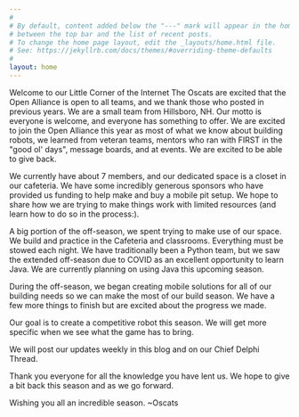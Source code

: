 ```yaml
---
#
# By default, content added below the "---" mark will appear in the home page
# between the top bar and the list of recent posts.
# To change the home page layout, edit the _layouts/home.html file.
# See: https://jekyllrb.com/docs/themes/#overriding-theme-defaults
#
layout: home
---
```

Welcome to our Little Corner of the Internet
The Oscats are excited that the Open Alliance is open to all teams, and we thank those who posted in previous years. We are a small team from Hillsboro, NH. Our motto is everyone is welcome, and everyone has something to offer. We are excited to join the Open Alliance this year as most of what we know about building robots, we learned from veteran teams, mentors who ran with FIRST in the "good ol' days", message boards, and at events. We are excited to be able to give back.

We currently have about 7 members, and our dedicated space is a closet in our cafeteria. We have some incredibly generous sponsors who have provided us funding to help make and buy a mobile pit setup. We hope to share how we are trying to make things work with limited resources (and learn how to do so in the process:).

A big portion of the off-season, we spent trying to make use of our space. We build and practice in the Cafeteria and classrooms. Everything must be stowed each night. We have traditionally been a Python team, but we saw the extended off-season due to COVID as an excellent opportunity to learn Java. We are currently planning on using Java this upcoming season.

During the off-season, we began creating mobile solutions for all of our building needs so we can make the most of our build season. We have a few more things to finish but are excited about the progress we made.

Our goal is to create a competitive robot this season. We will get more specific when we see what the game has to bring.

We will post our updates weekly in this blog and on our Chief Delphi Thread.

Thank you everyone for all the knowledge you have lent us. We hope to give a bit back this season and as we go forward.

Wishing you all an incredible season. ~Oscats
